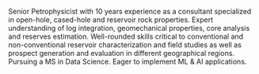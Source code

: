 Senior Petrophysicist with 10 years experience as a consultant specialized in open-hole, cased-hole and reservoir rock properties. 
Expert understanding of log integration, geomechanical properties, core analysis and reserves estimation. Well-rounded skills 
critical to conventional and non-conventional reservoir characterization and field studies as well as prospect generation
and evaluation in different geographical regions. Pursuing a MS in Data Science. Eager to implement ML & AI applications.

